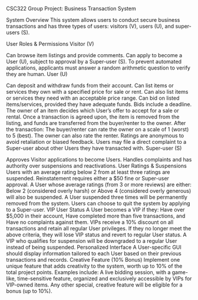 CSC322 Group Project: Business Transaction System

System Overview
This system allows users to conduct secure business transactions and has three types of users: visitors (V), users (U), and super-users (S).

User Roles & Permissions
Visitor (V)

Can browse item listings and provide comments.
Can apply to become a User (U), subject to approval by a Super-user (S).
To prevent automated applications, applicants must answer a random arithmetic question to verify they are human.
User (U)

Can deposit and withdraw funds from their account.
Can list items or services they own with a specified price for sale or rent.
Can also list items or services they need with an acceptable price range.
Can bid on listed items/services, provided they have adequate funds. Bids include a deadline.
The owner of an item decides which User’s offer to accept for a sale or rental.
Once a transaction is agreed upon, the item is removed from the listing, and funds are transferred from the buyer/renter to the owner.
After the transaction:
The buyer/renter can rate the owner on a scale of 1 (worst) to 5 (best).
The owner can also rate the renter.
Ratings are anonymous to avoid retaliation or biased feedback.
Users may file a direct complaint to a Super-user about other Users they have transacted with.
Super-user (S)

Approves Visitor applications to become Users.
Handles complaints and has authority over suspensions and reactivations.
User Ratings & Suspensions
Users with an average rating below 2 from at least three ratings are suspended.
Reinstatement requires either a $50 fine or Super-user approval.
A User whose average ratings (from 3 or more reviews) are either:
Below 2 (considered overly harsh) or
Above 4 (considered overly generous) will also be suspended.
A User suspended three times will be permanently removed from the system.
Users can choose to quit the system by applying to a Super-user.
VIP User Status
A User becomes a VIP if they:
Have over $5,000 in their account,
Have completed more than five transactions, and
Have no complaints against them.
VIPs receive a 10% discount on all transactions and retain all regular User privileges.
If they no longer meet the above criteria, they will lose VIP status and revert to regular User status.
A VIP who qualifies for suspension will be downgraded to a regular User instead of being suspended.
Personalized Interface
A User-specific GUI should display information tailored to each User based on their previous transactions and records.
Creative Feature (10% Bonus)
Implement one unique feature that adds creativity to the system, worth up to 10% of the total project points. Examples include:
A live bidding session, with a game-like, time-sensitive feature, organized and exclusively accessible by VIPs for VIP-owned items.
Any other special, creative feature will be eligible for a bonus (up to 10%).
